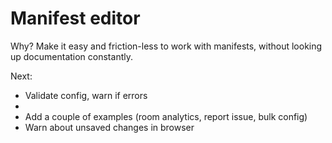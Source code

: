 # Manifest editor

Why? Make it easy and friction-less to work with manifests, without looking up documentation constantly.

Next:
* Validate config, warn if errors
*
* Add a couple of examples (room analytics, report issue, bulk config)
* Warn about unsaved changes in browser
